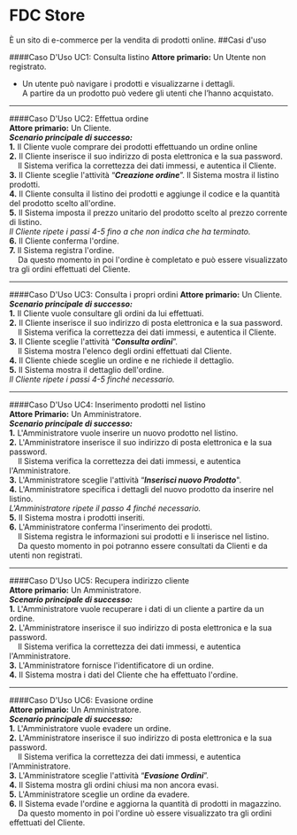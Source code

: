 # FDC Store
È un sito di e-commerce per la vendita di prodotti online.
##Casi d'uso

####Caso D'Uso UC1: Consulta listino
**Attore primario:** Un Utente non registrato.  
+ Un utente può navigare i prodotti e visualizzarne i dettagli.  
A partire da un prodotto può vedere gli utenti che l’hanno acquistato.

_ _ _ _ _
####Caso D'Uso UC2: Effettua ordine  
**Attore primario:** Un Cliente.  
**_Scenario principale di successo:_**  
**1.** Il Cliente vuole comprare dei prodotti effettuando un ordine online  
**2.** Il Cliente inserisce il suo indirizzo di posta elettronica e la sua password.  
&nbsp;&nbsp;&nbsp;&nbsp;Il Sistema verifica la correttezza dei dati immessi, e autentica il Cliente.   
**3.** Il Cliente sceglie l'attività “**_Creazione ordine_**”. Il Sistema mostra il listino prodotti.  
**4.** Il Cliente consulta il listino dei prodotti e aggiunge il codice e la quantità del prodotto scelto all'ordine.  
**5.** Il Sistema imposta il prezzo unitario del prodotto scelto al prezzo corrente di listino.  
_Il Cliente ripete i passi 4-5 fino a che non indica che ha terminato._  
**6.** Il Cliente conferma l'ordine.  
**7.** Il Sistema registra l'ordine.  
&nbsp;&nbsp;&nbsp;&nbsp;Da questo momento in poi l'ordine è completato e può essere visualizzato tra gli ordini  effettuati del Cliente. 

_ _ _ _ _
####Caso D'Uso UC3: Consulta i propri ordini 
**Attore primario:** Un Cliente.   
**_Scenario principale di successo:_**  
**1.** Il Cliente vuole consultare gli ordini da lui effettuati.  
**2.** Il Cliente inserisce il suo indirizzo di posta elettronica e la sua password.  
&nbsp;&nbsp;&nbsp;&nbsp;Il Sistema verifica la correttezza dei dati immessi, e autentica il Cliente.  
**3.** Il Cliente sceglie l'attività “**_Consulta ordini_**”.  
&nbsp;&nbsp;&nbsp;&nbsp;Il Sistema mostra l'elenco degli ordini effettuati dal Cliente.  
**4.** Il Cliente chiede sceglie un ordine e ne richiede il dettaglio.  
**5.** Il Sistema mostra il dettaglio dell'ordine.  
_Il Cliente ripete i passi 4-5 finché necessario._  

_ _ _ _ _
####Caso D'Uso UC4: Inserimento prodotti nel listino  
**Attore Primario:** Un Amministratore.  
**_Scenario principale di successo:_**  
**1.** L'Amministratore vuole inserire un nuovo prodotto nel listino.  
**2.** L'Amministratore inserisce il suo indirizzo di posta elettronica e la sua password.  
&nbsp;&nbsp;&nbsp;&nbsp;Il Sistema verifica la correttezza dei dati immessi, e autentica l'Amministratore.  
**3.** L'Amministratore sceglie l'attività “**_Inserisci nuovo Prodotto_**".  
**4.** L'Amministratore specifica i dettagli del nuovo prodotto da inserire nel listino.   
_L'Amministratore ripete il passo 4 finché necessario._  
**5.** Il Sistema mostra i prodotti inseriti.  
**6.** L'Amministratore conferma l'inserimento dei prodotti.  
&nbsp;&nbsp;&nbsp;&nbsp;Il Sistema registra le informazioni sui prodotti e li inserisce nel listino.  
&nbsp;&nbsp;&nbsp;&nbsp;Da questo momento in poi potranno essere consultati da Clienti e da utenti non registrati.

_ _ _ _ _
####Caso D'Uso UC5: Recupera indirizzo cliente  
**Attore primario:** Un Amministratore.  
**_Scenario principale di successo:_**  
**1.** L'Amministratore vuole recuperare i dati di un cliente a partire da un ordine.  
**2.** L'Amministratore inserisce il suo indirizzo di posta elettronica e la sua password.  
&nbsp;&nbsp;&nbsp;&nbsp;Il Sistema verifica la correttezza dei dati immessi, e autentica l'Amministratore.  
**3.** L'Amministratore fornisce l'identificatore di un ordine.  
**4.** Il Sistema mostra i dati del Cliente che ha effettuato l'ordine.  

_ _ _ _ _
####Caso D'Uso UC6: Evasione ordine  
**Attore primario:** Un Amministratore.  
**_Scenario principale di successo:_**  
**1.** L'Amministratore vuole evadere un ordine.  
**2.** L'Amministratore inserisce il suo indirizzo di posta elettronica e la sua password.  
&nbsp;&nbsp;&nbsp;&nbsp;Il Sistema verifica la correttezza dei dati immessi, e autentica l'Amministratore.  
**3.** L'Amministratore sceglie l'attività “**_Evasione Ordini_**”.  
**4.** Il Sistema mostra gli ordini chiusi ma non ancora evasi.  
**5.** L'Amministratore sceglie un ordine da evadere.  
**6.** Il Sistema evade l'ordine e aggiorna la quantità di prodotti in magazzino.  
&nbsp;&nbsp;&nbsp;&nbsp;Da questo momento in poi l'ordine uò essere visualizzato tra gli ordini effettuati del Cliente. 


